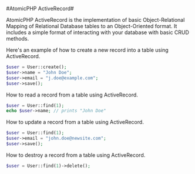 #AtomicPHP ActiveRecord#

AtomicPHP ActiveRecord is the implementation of basic Object-Relational Mapping of Relational Database tables to an Object-Oriented format. It includes a simple format of interacting with your database with basic CRUD methods.

Here's an example of how to create a new record into a table using ActiveRecord.

```php
$user = User::create();
$user->name = "John Doe";
$user->email = "j.doe@example.com";
$user->save();
```

How to read a record from a table using ActiveRecord.

```php
$user = User::find(1);
echo $user->name; // prints "John Doe"
```

How to update a record from a table using ActiveRecord.

```php
$user = User::find(1);
$user->email = "john.doe@newsite.com";
$user->save();
```

How to destroy a record from a table using ActiveRecord.

```php
$user = User::find(1)->delete();
```